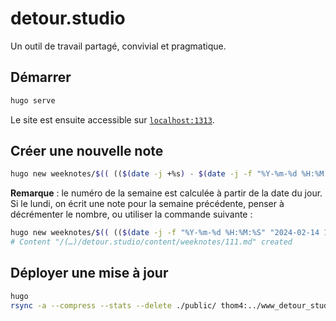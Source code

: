 # detour.studio

Un outil de travail partagé, convivial et pragmatique.


## Démarrer

```bash
hugo serve
```

Le site est ensuite accessible sur [`localhost:1313`](http://localhost:1313/).


## Créer une nouvelle note

```bash
hugo new weeknotes/$(( (($(date -j +%s) - $(date -j -f "%Y-%m-%d %H:%M:%S" "2020-01-01 08:00:00" +%s)) / 86400 / 7) +1 )).md
```

**Remarque** : le numéro de la semaine est calculée à partir de la date du jour. Si le lundi, on écrit une note pour la semaine précédente, penser à décrémenter le nombre, ou utiliser la commande suivante :

```bash
hugo new weeknotes/$(( (($(date -j -f "%Y-%m-%d %H:%M:%S" "2024-02-14 18:00:00" +%s) - $(date -j -f "%Y-%m-%d %H:%M:%S" "2020-01-01 08:00:00" +%s)) / 86400 / 7) +1 )).md
# Content "/(…)/detour.studio/content/weeknotes/111.md" created
```

## Déployer une mise à jour

```bash
hugo
rsync -a --compress --stats --delete ./public/ thom4:../www_detour_studio/
```
